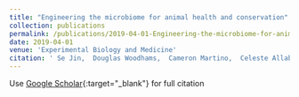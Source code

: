 ```yaml
---
title: "Engineering the microbiome for animal health and conservation"
collection: publications
permalink: /publications/2019-04-01-Engineering-the-microbiome-for-animal-health-and-conservation
date: 2019-04-01
venue: 'Experimental Biology and Medicine'
citation: ' Se Jin,  Douglas Woodhams,  Cameron Martino,  Celeste Allaband,  Andre Mu,  Sandrine Javorschi-Miller-Montgomery,  Jan Suchodolski,  Rob Knight, &quot;Engineering the microbiome for animal health and conservation.&quot; Experimental Biology and Medicine, 2019.'
---
```

Use [Google Scholar](https://scholar.google.com/scholar?q=Engineering+the+microbiome+for+animal+health+and+conservation){:target="_blank"} for full citation
